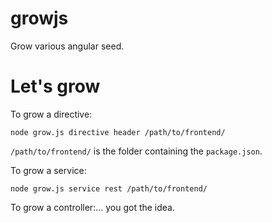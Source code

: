 # growjs

Grow various angular seed.

# Let's grow

To grow a directive:
```
node grow.js directive header /path/to/frontend/
```

`/path/to/frontend/` is the folder containing the `package.json`.

To grow a service:
```
node grow.js service rest /path/to/frontend/
```

To grow a controller:... you got the idea.
